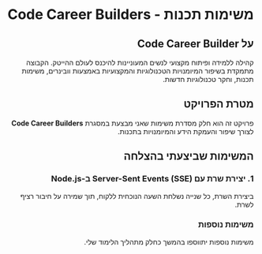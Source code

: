 <div dir="rtl">

# משימות תכנות - Code Career Builders

## על Code Career Builder

קהילה ללמידה ופיתוח מקצועי לנשים המעוניינות להיכנס לעולם ההייטק. הקבוצה מתמקדת בשיפור המיומנויות הטכנולוגיות והמקצועיות באמצעות וובינרים, משימות תכנות, וחקר טכנולוגיות חדשות.

## מטרת הפרויקט
פרויקט זה הוא חלק מסדרת משימות שאני מבצעת במסגרת **Code Career Builders** לצורך שיפור והעמקת הידע והמיומנויות בתכנות.

## המשימות שביצעתי בהצלחה

### 1. יצירת שרת עם Server-Sent Events (SSE) ב-Node.js
ביצירת השרת, כל שנייה נשלחת השעה הנוכחית ללקוח, תוך שמירה על חיבור רציף לשרת.

### משימות נוספות
משימות נוספות יתווספו בהמשך כחלק מתהליך הלימוד שלי.

</div>
